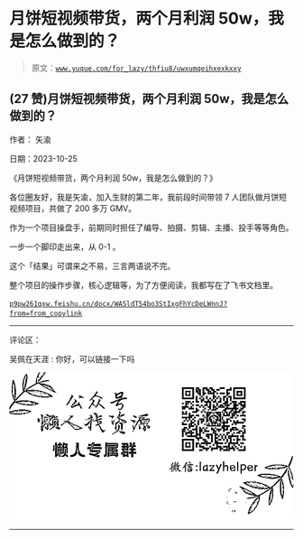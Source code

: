 # 月饼短视频带货，两个月利润 50w，我是怎么做到的？

> 原文：[`www.yuque.com/for_lazy/thfiu8/uwxumqeihxexkxxy`](https://www.yuque.com/for_lazy/thfiu8/uwxumqeihxexkxxy)

## (27 赞)月饼短视频带货，两个月利润 50w，我是怎么做到的？

作者： 矢渝

日期：2023-10-25

《月饼短视频带货，两个月利润 50w，我是怎么做到的？》

各位圈友好，我是矢渝，加入生财的第二年，我前段时间带领 7 人团队做月饼短视频项目，共做了 200 多万 GMV。

作为一个项目操盘手，前期同时担任了编导、拍摄、剪辑、主播、投手等等角色。

一步一个脚印走出来，从 0-1 。

这个「结果」可谓来之不易，三言两语说不完。

整个项目的操作步骤，核心逻辑等，为了方便阅读，我都写在了飞书文档里。

[`p9pw261qxw.feishu.cn/docx/WASldT54bo3StIxgFhYcDeLWnnJ?from=from_copylink`](https://p9pw261qxw.feishu.cn/docx/WASldT54bo3StIxgFhYcDeLWnnJ?from=from_copylink)

* * *

评论区：

吴佩在天涯 : 你好，可以链接一下吗

![](img/1c37d505930596d12a88ab23e11aa07a.png)

* * *
